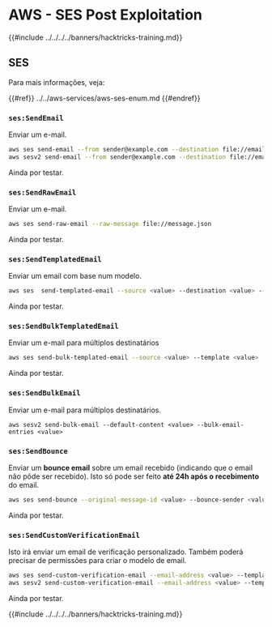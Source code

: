 # AWS - SES Post Exploitation

{{#include ../../../../banners/hacktricks-training.md}}

## SES

Para mais informações, veja:

{{#ref}}
../../aws-services/aws-ses-enum.md
{{#endref}}

### `ses:SendEmail`

Enviar um e-mail.
```bash
aws ses send-email --from sender@example.com --destination file://emails.json --message file://message.json
aws sesv2 send-email --from sender@example.com --destination file://emails.json --message file://message.json
```
Ainda por testar.

### `ses:SendRawEmail`

Enviar um e-mail.
```bash
aws ses send-raw-email --raw-message file://message.json
```
Ainda por testar.

### `ses:SendTemplatedEmail`

Enviar um email com base num modelo.
```bash
aws ses  send-templated-email --source <value> --destination <value> --template <value>
```
Ainda por testar.

### `ses:SendBulkTemplatedEmail`

Enviar um e-mail para múltiplos destinatários
```bash
aws ses send-bulk-templated-email --source <value> --template <value>
```
Ainda por testar.

### `ses:SendBulkEmail`

Enviar um e-mail para múltiplos destinatários.
```
aws sesv2 send-bulk-email --default-content <value> --bulk-email-entries <value>
```
### `ses:SendBounce`

Enviar um **bounce email** sobre um email recebido (indicando que o email não pôde ser recebido). Isto só pode ser feito **até 24h após o recebimento** do email.
```bash
aws ses send-bounce --original-message-id <value> --bounce-sender <value> --bounced-recipient-info-list <value>
```
Ainda por testar.

### `ses:SendCustomVerificationEmail`

Isto irá enviar um email de verificação personalizado. Também poderá precisar de permissões para criar o modelo de email.
```bash
aws ses send-custom-verification-email --email-address <value> --template-name <value>
aws sesv2 send-custom-verification-email --email-address <value> --template-name <value>
```
Ainda por testar.

{{#include ../../../../banners/hacktricks-training.md}}
